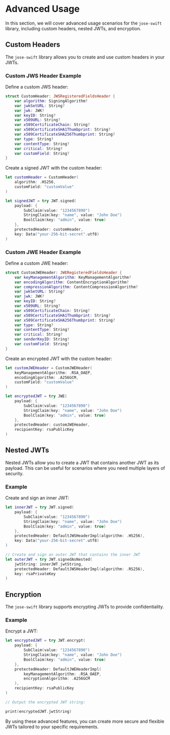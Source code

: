 # Advanced Usage

In this section, we will cover advanced usage scenarios for the `jose-swift` library, including custom headers, nested JWTs, and encryption.

## Custom Headers

The `jose-swift` library allows you to create and use custom headers in your JWTs.

### Custom JWS Header Example

Define a custom JWS header:

```swift
struct CustomHeader: JWSRegisteredFieldsHeader {
    var algorithm: SigningAlgorithm?
    var jwkSetURL: String?
    var jwk: JWK?
    var keyID: String?
    var x509URL: String?
    var x509CertificateChain: String?
    var x509CertificateSHA1Thumbprint: String?
    var x509CertificateSHA256Thumbprint: String?
    var type: String?
    var contentType: String?
    var critical: String?
    var customField: String?
}
```

Create a signed JWT with the custom header:

```swift
let customHeader = CustomHeader(
    algorithm: .HS256,
    customField: "customValue"
)

let signedJWT = try JWT.signed(
    payload: {
        SubClaim(value: "1234567890")
        StringClaim(key: "name", value: "John Doe")
        BoolClaim(key: "admin", value: true)
    },
    protectedHeader: customHeader,
    key: Data("your-256-bit-secret".utf8)
)
```

### Custom JWE Header Example

Define a custom JWE header:

```swift
struct CustomJWEHeader: JWERegisteredFieldsHeader {
    var keyManagementAlgorithm: KeyManagementAlgorithm?
    var encodingAlgorithm: ContentEncryptionAlgorithm?
    var compressionAlgorithm: ContentCompressionAlgorithm?
    var jwkSetURL: String?
    var jwk: JWK?
    var keyID: String?
    var x509URL: String?
    var x509CertificateChain: String?
    var x509CertificateSHA1Thumbprint: String?
    var x509CertificateSHA256Thumbprint: String?
    var type: String?
    var contentType: String?
    var critical: String?
    var senderKeyID: String?
    var customField: String?
}
```

Create an encrypted JWT with the custom header:

```swift
let customJWEHeader = CustomJWEHeader(
    keyManagementAlgorithm: .RSA_OAEP,
    encodingAlgorithm: .A256GCM,
    customField: "customValue"
)

let encryptedJWT = try JWE(
    payload: {
        SubClaim(value: "1234567890")
        StringClaim(key: "name", value: "John Doe")
        BoolClaim(key: "admin", value: true)
    },
    protectedHeader: customJWEHeader,
    recipientKey: rsaPublicKey
)
```

## Nested JWTs

Nested JWTs allow you to create a JWT that contains another JWT as its payload. This can be useful for scenarios where you need multiple layers of security.

### Example

Create and sign an inner JWT:

```swift
let innerJWT = try JWT.signed(
    payload: {
        SubClaim(value: "1234567890")
        StringClaim(key: "name", value: "John Doe")
        BoolClaim(key: "admin", value: true)
    },
    protectedHeader: DefaultJWSHeaderImpl(algorithm: .HS256),
    key: Data("your-256-bit-secret".utf8)
)

// Create and sign an outer JWT that contains the inner JWT
let outerJWT = try JWT.signedAsNested(
    jwtString: innerJWT.jwtString,
    protectedHeader: DefaultJWSHeaderImpl(algorithm: .RS256),
    key: rsaPrivateKey
)
```

## Encryption

The `jose-swift` library supports encrypting JWTs to provide confidentiality.

### Example

Encrypt a JWT:

```swift
let encryptedJWT = try JWT.encrypt(
    payload: {
        SubClaim(value: "1234567890")
        StringClaim(key: "name", value: "John Doe")
        BoolClaim(key: "admin", value: true)
    },
    protectedHeader: DefaultJWEHeaderImpl(
        keyManagementAlgorithm: .RSA_OAEP,
        encryptionAlgorithm: .A256GCM
    ),
    recipientKey: rsaPublicKey
)

// Output the encrypted JWT string:

print(encryptedJWT.jwtString)
```

By using these advanced features, you can create more secure and flexible JWTs tailored to your specific requirements.

